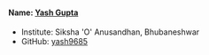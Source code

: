 #### Name: [Yash Gupta](https://github.com/yash9685)
- Institute: Siksha 'O' Anusandhan, Bhubaneshwar 
- GitHub: [yash9685](https://github.com/yash9685)
